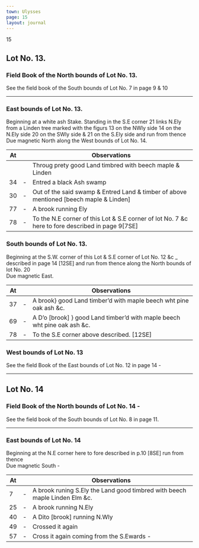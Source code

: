 ```yaml
---
town: Ulysses
page: 15
layout: journal
---
```


15

## Lot No. 13.

### Field Book of the North bounds of Lot No. 13.

See the field book of the South bounds of Lot No. 7 in page 9 & 10

---

### East bounds of Lot No. 13.

Beginning at a white ash Stake. Standing in the S.E corner 21 links N.Ely from a Linden tree marked with the figurs 13 on the NWly side 14 on the N.Ely side 20 on the SWly side & 21 on the S.Ely side and run from thence \
Due magnetic North along the West bounds of Lot No. 14.

| At |    | Observations |
| -- | -- | ------------ |
| | | Throug prety good Land timbred with beech maple & Linden
|34 | - | Entred a black Ash swamp
|30 | - | Out of the said swamp & Entred Land & timber of above mentioned [beech maple & Linden]
|77 | - | A brook running Ely
|78 | - | To the N.E corner of this Lot & S.E corner of lot No. 7 &c here to fore described in page 9[7SE]

### South bounds of Lot No. 13.

Beginning at the S.W. corner of this Lot & S.E corner of Lot No. 12 &c _ described in page 14 [12SE] and run from thence along the North bounds of lot No. 20 \
Due magnetic East.

| At |    | Observations |
| -- | -- | ------------ |
| 37 | - | A brook} good Land timber’d with maple beech wht pine oak ash &c.
| 69 | - | A D’o [brook] } good Land timber’d with maple beech wht pine oak ash &c.
| 78 | - | To the S.E corner above described. [12SE]

### West bounds of Lot No. 13

See the field Book of the East bounds of Lot No. 12 in page 14 -

---

## Lot No. 14

### Field Book of the North bounds of Lot No. 14 -

See the field book of the South bounds of Lot No. 8 in page 11.

---

### East bounds of Lot No. 14

Beginning at the N.E corner here to fore described in p.10 [8SE] run from thence \
Due magnetic South -

| At |    | Observations |
| -- | -- | ------------ |
| 7  |- | A brook runing S.Ely the Land good timbred with beech maple Linden Elm &c.
| 25 | - | A brook running N.Ely
| 40 | - | A Dito [brook] running N.Wly
| 49 | - | Crossed it again
| 57 | - | Cross it again coming from the S.Ewards -